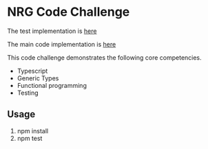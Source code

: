 # NRG Code Challenge

The test implementation is [here](lib/deduper.test.ts)

The main code implementation is [here](lib/deduper.ts)

This code challenge demonstrates the following core competencies.

- Typescript
- Generic Types
- Functional programming
- Testing

## Usage

1. npm install
2. npm test